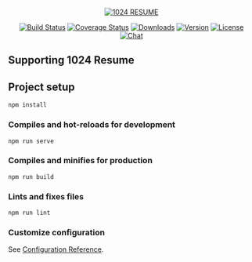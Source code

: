 <p align="center">
<a href="https://resume.1024.cool"><img src="https://user-images.githubusercontent.com/51536312/80960831-3bc26900-8e3c-11ea-91e0-47c707b3a14b.png" alt="1024 RESUME" style="max-width:100%;"></a>
</p>
<p align="center">
<a href="https://circleci.com/gh/vuejs/vue/tree/dev" rel="nofollow"><img src="https://camo.githubusercontent.com/b07168720c736b9a308a82f7ba5502f37e491779/68747470733a2f2f696d672e736869656c64732e696f2f636972636c6563692f70726f6a6563742f6769746875622f7675656a732f7675652f6465762e7376673f73616e6974697a653d74727565" alt="Build Status" style="max-width:100%;"></a> <a href="https://codecov.io/github/vuejs/vue?branch=dev" rel="nofollow"><img src="https://camo.githubusercontent.com/21198f6c9a32059a0aeba8f318b8e205a557a56f/68747470733a2f2f696d672e736869656c64732e696f2f636f6465636f762f632f6769746875622f7675656a732f7675652f6465762e7376673f73616e6974697a653d74727565" alt="Coverage Status" style="max-width:100%;"></a> <a href="https://npmcharts.com/compare/vue?minimal=true" rel="nofollow"><img src="https://camo.githubusercontent.com/f83ee478cb088a017d0381bc423593bb1ea7fc32/68747470733a2f2f696d672e736869656c64732e696f2f6e706d2f646d2f7675652e7376673f73616e6974697a653d74727565" alt="Downloads" style="max-width:100%;"></a> <a href="https://www.npmjs.com/package/vue" rel="nofollow"><img src="https://camo.githubusercontent.com/9680910106d8b2169bb62b6ddb2e8d7b1136d3ff/68747470733a2f2f696d672e736869656c64732e696f2f6e706d2f762f7675652e7376673f73616e6974697a653d74727565" alt="Version" style="max-width:100%;"></a> <a href="https://www.npmjs.com/package/vue" rel="nofollow"><img src="https://camo.githubusercontent.com/608dd8517bbaed6004fe246dbbf96f1cfdfd0a32/68747470733a2f2f696d672e736869656c64732e696f2f6e706d2f6c2f7675652e7376673f73616e6974697a653d74727565" alt="License" style="max-width:100%;"></a> <a href="https://chat.vuejs.org/" rel="nofollow"><img src="https://camo.githubusercontent.com/e12a3e0499cea5590fc3d29dbe4dedbc572d4a09/68747470733a2f2f696d672e736869656c64732e696f2f62616467652f636861742d6f6e253230646973636f72642d3732383964612e7376673f73616e6974697a653d74727565" alt="Chat" style="max-width:100%;"></a>
</p>

## [](#supporting-vuejs)Supporting 1024 Resume

## Project setup
```
npm install
```

### Compiles and hot-reloads for development
```
npm run serve
```

### Compiles and minifies for production
```
npm run build
```

### Lints and fixes files
```
npm run lint
```

### Customize configuration
See [Configuration Reference](https://cli.vuejs.org/config/).
